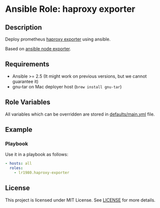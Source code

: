 # Ansible Role: haproxy exporter

## Description

Deploy prometheus [haproxy exporter](https://github.com/prometheus/haproxy_exporter) using ansible.

Based on [ansible node exporter](https://github.com/cloudalchemy/ansible-node-exporter).

## Requirements

- Ansible >= 2.5 (It might work on previous versions, but we cannot guarantee it)
- gnu-tar on Mac deployer host (`brew install gnu-tar`)

## Role Variables

All variables which can be overridden are stored in [defaults/main.yml](defaults/main.yml) file.

## Example

### Playbook

Use it in a playbook as follows:
```yaml
- hosts: all
  roles:
    - lr1980.haproxy-exporter
```

## License

This project is licensed under MIT License. See [LICENSE](/LICENSE) for more details.
